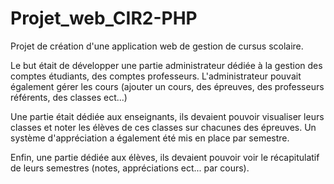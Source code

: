 # Projet_web_CIR2-PHP

Projet de création d'une application web de gestion de cursus scolaire.

Le but était de développer une partie administrateur dédiée à la gestion des comptes étudiants, des comptes professeurs.
L'administrateur pouvait également gérer les cours (ajouter un cours, des épreuves, des professeurs référents, des classes ect...)

Une partie était dédiée aux enseignants, ils devaient pouvoir visualiser leurs classes et noter les élèves de ces classes sur chacunes des épreuves. 
Un système d'appréciation a également été mis en place par semestre.

Enfin, une partie dédiée aux élèves, ils devaient pouvoir voir le récapitulatif de leurs semestres (notes, appréciations ect... par cours).

